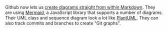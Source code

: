 Github now lets us
[create diagrams straight from within Markdown](https://github.blog/2022-02-14-include-diagrams-markdown-files-mermaid/).
They are using [Mermaid](https://mermaid-js.github.io/mermaid/#/), a JavaScript
library that supports a number of diagrams.  Their UML class and sequence
diagram look a lot like [PlantUML](https://plantuml.com/).  They can also track
commits and branches to create "Git graphs".
